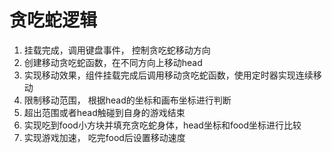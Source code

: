 # 贪吃蛇逻辑
1. 挂载完成，调用键盘事件， 控制贪吃蛇移动方向
2. 创建移动贪吃蛇函数，在不同方向上移动head
3. 实现移动效果，组件挂载完成后调用移动贪吃蛇函数，使用定时器实现连续移动
4. 限制移动范围， 根据head的坐标和画布坐标进行判断
5. 超出范围或者head触碰到自身的游戏结束
6. 实现吃到food小方块并填充贪吃蛇身体，head坐标和food坐标进行比较
7. 实现游戏加速， 吃完food后设置移动速度